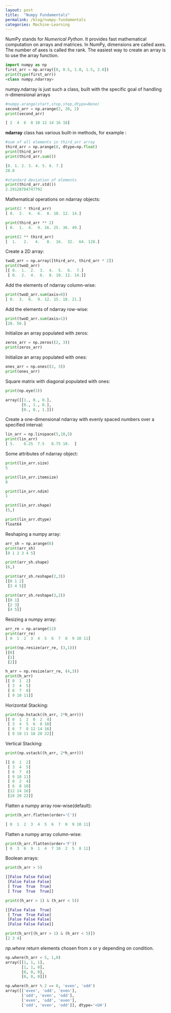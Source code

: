 ```yaml
---
layout: post
title:  "Numpy Fundamentals"
permalink: /blog/numpy-fundamentals
categories: Machine-Learning
---
```


NumPy stands for _Numerical Python_. It provides fast mathematical computation on arrays and matrices. In NumPy, dimensions are called axes. The number of axes is called the rank. The easiest way to create an array is to use the array function.

```python 
import numpy as np
first_arr = np.array([0, 0.5, 1.0, 1.5, 2.0])
print(type(first_arr))
<class numpy.ndarray>
```

numpy.ndarray is just such a class, built with the specific goal of handling n-dimensional arrays

```python
#numpy.arange(start,stop,step,dtype=None)
second_arr = np.arange(2, 20, 2)
print(second_arr)

[ 2  4  6  8 10 12 14 16 18]

```
**ndarray** class has various built-in methods, for example :

```python
#sum of all elements in third_arr array
third_arr = np.arange(8, dtype=np.float)
print(third_arr)
print(third_arr.sum())

[0. 1. 2. 3. 4. 5. 6. 7.]
28.0
```

```python
#standard deviation of elements
print(third_arr.std())
2.29128784747792
```

Mathematical operations on ndarray objects:
```python
print(2 * third_arr)
[ 0.  2.  4.  6.  8. 10. 12. 14.]

print(third_arr ** 2)
[ 0.  1.  4.  9. 16. 25. 36. 49.]

print(2 ** third_arr)
[  1.   2.   4.   8.  16.  32.  64. 128.]

```
Create a 2D array:
```python
twoD_arr = np.array([third_arr, third_arr * 2])
print(twoD_arr)
[[ 0.  1.  2.  3.  4.  5.  6.  7.]
 [ 0.  2.  4.  6.  8. 10. 12. 14.]]
```

Add the elements of ndarray column-wise:
```python
print(twoD_arr.sum(axis=0))
[ 0.  3.  6.  9. 12. 15. 18. 21.]
```

Add the elements of ndarray row-wise:
```python
print(twoD_arr.sum(axis=1))
[28. 56.]
```
Initialize an array populated with zeros:
```python
zeros_arr = np.zeros((2, 3))
print(zeros_arr)
```
Initialize an array populated with ones:
```python
ones_arr = np.ones((2, 3))
print(ones_arr)
```
Square matrix with diagonal populated with ones:
```python
print(np.eye(3))

array([[1., 0., 0.],
       [0., 1., 0.],
       [0., 0., 1.]])
```
Create a one-dimensional ndarray with evenly spaced numbers over a specified interval:
```python
lin_arr = np.linspace(5,10,5)
print(lin_arr)
[ 5.    6.25  7.5   8.75 10.  ]
```
Some attributes of ndarray object:
```python
print(lin_arr.size)
5

print(lin_arr.itemsize)
8

print(lin_arr.ndim)
1

print(lin_arr.shape)
(5,)

print(lin_arr.dtype)
float64

```

Reshaping a numpy array:
```python
arr_sh = np.arange(6)
print(arr_sh)
[0 1 2 3 4 5]

print(arr_sh.shape)
(6,)

print(arr_sh.reshape(2,3))
[[0 1 2]
 [3 4 5]]

print(arr_sh.reshape(3,2))
[[0 1]
 [2 3]
 [4 5]]

```

Resizing a numpy array:
```python
arr_re = np.arange(12)
print(arr_re)
[ 0  1  2  3  4  5  6  7  8  9 10 11]

print(np.resize(arr_re, (3,1)))
[[0]
 [1]
 [2]]

h_arr = np.resize(arr_re, (4,3))
print(h_arr)
[[ 0  1  2]
 [ 3  4  5]
 [ 6  7  8]
 [ 9 10 11]]

```
Horizontal Stacking:
```python
print(np.hstack((h_arr, 2*h_arr)))
[[ 0  1  2  0  2  4]
 [ 3  4  5  6  8 10]
 [ 6  7  8 12 14 16]
 [ 9 10 11 18 20 22]]

```

Vertical Stacking:
```python
print(np.vstack((h_arr, 2*h_arr)))

[[ 0  1  2]
 [ 3  4  5]
 [ 6  7  8]
 [ 9 10 11]
 [ 0  2  4]
 [ 6  8 10]
 [12 14 16]
 [18 20 22]]
```

Flatten a numpy array row-wise(default):
```python
print(h_arr.flatten(order='C'))

[ 0  1  2  3  4  5  6  7  8  9 10 11]
```

Flatten a numpy array column-wise:
```python
print(h_arr.flatten(order='F'))
[ 0  3  6  9  1  4  7 10  2  5  8 11]
```
Boolean arrays:
```python
print(h_arr > 5)

[[False False False]
 [False False False]
 [ True  True  True]
 [ True  True  True]]

print((h_arr > 1) & (h_arr < 5))

[[False False  True]
 [ True  True False]
 [False False False]
 [False False False]]

print(h_arr[(h_arr > 1) & (h_arr < 5)])
[2 3 4]
```

*np.where* return elements chosen from x or y depending on condition.
```python
np.where(h_arr < 5, 1,0)
array([[1, 1, 1],
       [1, 1, 0],
       [0, 0, 0],
       [0, 0, 0]])

np.where(h_arr % 2 == 0, 'even', 'odd')
array([['even', 'odd', 'even'],
       ['odd', 'even', 'odd'],
       ['even', 'odd', 'even'],
       ['odd', 'even', 'odd']], dtype='<U4')
```



